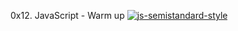 0x12. JavaScript - Warm up      [![js-semistandard-style](https://raw.githubusercontent.com/standard/semistandard/master/badge.svg)](https://github.com/standard/semistandard)
